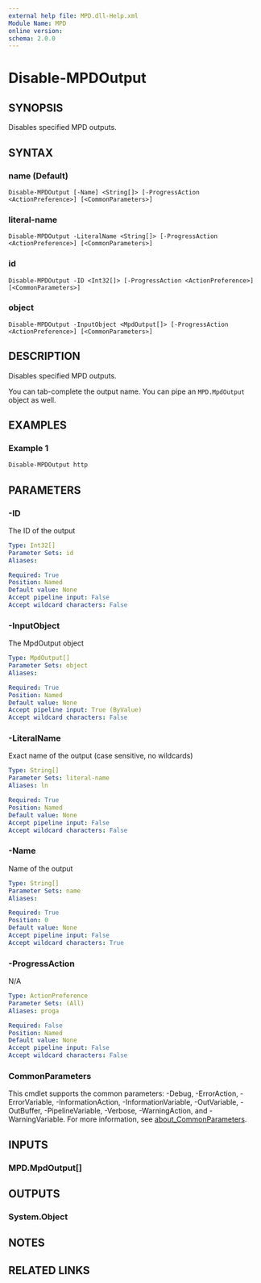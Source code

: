 ```yaml
---
external help file: MPD.dll-Help.xml
Module Name: MPD
online version:
schema: 2.0.0
---
```


# Disable-MPDOutput

## SYNOPSIS
Disables specified MPD outputs.

## SYNTAX

### name (Default)
```
Disable-MPDOutput [-Name] <String[]> [-ProgressAction <ActionPreference>] [<CommonParameters>]
```

### literal-name
```
Disable-MPDOutput -LiteralName <String[]> [-ProgressAction <ActionPreference>] [<CommonParameters>]
```

### id
```
Disable-MPDOutput -ID <Int32[]> [-ProgressAction <ActionPreference>] [<CommonParameters>]
```

### object
```
Disable-MPDOutput -InputObject <MpdOutput[]> [-ProgressAction <ActionPreference>] [<CommonParameters>]
```

## DESCRIPTION
Disables specified MPD outputs.

You can tab-complete the output name.
You can pipe an `MPD.MpdOutput` object as well.

## EXAMPLES

### Example 1
```powershell
Disable-MPDOutput http
```

## PARAMETERS

### -ID
The ID of the output

```yaml
Type: Int32[]
Parameter Sets: id
Aliases:

Required: True
Position: Named
Default value: None
Accept pipeline input: False
Accept wildcard characters: False
```

### -InputObject
The MpdOutput object

```yaml
Type: MpdOutput[]
Parameter Sets: object
Aliases:

Required: True
Position: Named
Default value: None
Accept pipeline input: True (ByValue)
Accept wildcard characters: False
```

### -LiteralName
Exact name of the output (case sensitive, no wildcards)

```yaml
Type: String[]
Parameter Sets: literal-name
Aliases: ln

Required: True
Position: Named
Default value: None
Accept pipeline input: False
Accept wildcard characters: False
```

### -Name
Name of the output

```yaml
Type: String[]
Parameter Sets: name
Aliases:

Required: True
Position: 0
Default value: None
Accept pipeline input: False
Accept wildcard characters: True
```

### -ProgressAction
N/A


```yaml
Type: ActionPreference
Parameter Sets: (All)
Aliases: proga

Required: False
Position: Named
Default value: None
Accept pipeline input: False
Accept wildcard characters: False
```

### CommonParameters
This cmdlet supports the common parameters: -Debug, -ErrorAction, -ErrorVariable, -InformationAction, -InformationVariable, -OutVariable, -OutBuffer, -PipelineVariable, -Verbose, -WarningAction, and -WarningVariable. For more information, see [about_CommonParameters](http://go.microsoft.com/fwlink/?LinkID=113216).

## INPUTS

### MPD.MpdOutput[]

## OUTPUTS

### System.Object
## NOTES

## RELATED LINKS
